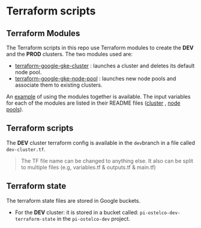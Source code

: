 # Terraform scripts

## Terraform Modules

The Terraform scripts in this repo use Terraform modules to create the **DEV** and the **PROD** clusters. The two modules used are:

- [terraform-google-gke-cluster](https://github.com/ostelco/ostelco-terraform-modules/tree/master/terraform-google-gke-cluster) : launches a cluster and deletes its default node pool.
- [terraform-google-gke-node-pool](https://github.com/ostelco/ostelco-terraform-modules/tree/master/terraform-google-gke-node-pool) :  launches new node pools and associate them to existing clusters.

An [example](https://github.com/ostelco/ostelco-terraform-modules/blob/master/example/main.tf) of using the modules together is available. The input variables for each of the modules are listed in their README files ([cluster](https://github.com/ostelco/ostelco-terraform-modules/tree/master/terraform-google-gke-cluster) , [node pools](https://github.com/ostelco/ostelco-terraform-modules/tree/master/terraform-google-gke-node-pool)). 

## Terraform scripts

The **DEV** cluster terraform config is available in the `dev`branch in a file called `dev-cluster.tf`. 

> The TF file name can be changed to anything else. It also can be split to multiple files (e.g, variables.tf & outputs.tf & main.tf)

## Terraform state

The terraform state files are stored in Google buckets. 

- For the **DEV** cluster: it is stored in a bucket called: `pi-ostelco-dev-terraform-state` in the `pi-ostelco-dev` project.

